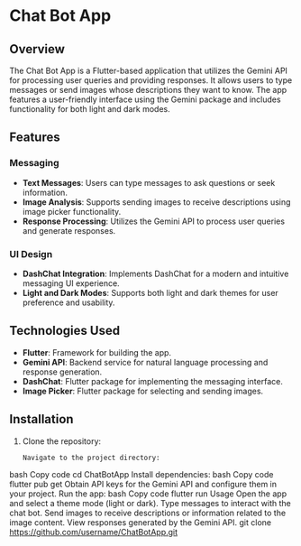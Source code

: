 # Chat Bot App

## Overview

The Chat Bot App is a Flutter-based application that utilizes the Gemini API for processing user queries and providing responses. It allows users to type messages or send images whose descriptions they want to know. The app features a user-friendly interface using the Gemini package and includes functionality for both light and dark modes.

## Features

### Messaging
- **Text Messages**: Users can type messages to ask questions or seek information.
- **Image Analysis**: Supports sending images to receive descriptions using image picker functionality.
- **Response Processing**: Utilizes the Gemini API to process user queries and generate responses.

### UI Design
- **DashChat Integration**: Implements DashChat for a modern and intuitive messaging UI experience.
- **Light and Dark Modes**: Supports both light and dark themes for user preference and usability.

## Technologies Used
- **Flutter**: Framework for building the app.
- **Gemini API**: Backend service for natural language processing and response generation.
- **DashChat**: Flutter package for implementing the messaging interface.
- **Image Picker**: Flutter package for selecting and sending images.

## Installation

1. Clone the repository:
   ```bash
   Navigate to the project directory:
bash
Copy code
cd ChatBotApp
Install dependencies:
bash
Copy code
flutter pub get
Obtain API keys for the Gemini API and configure them in your project.
Run the app:
bash
Copy code
flutter run
Usage
Open the app and select a theme mode (light or dark).
Type messages to interact with the chat bot.
Send images to receive descriptions or information related to the image content.
View responses generated by the Gemini API.
   git clone https://github.com/username/ChatBotApp.git
